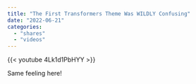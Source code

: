 ```yaml
---
title: "The First Transformers Theme Was WILDLY Confusing"
date: "2022-06-21"
categories:
  - "shares"
  - "videos"
---
```


{{< youtube 4Lk1d1PbHYY >}}

Same feeling here!
